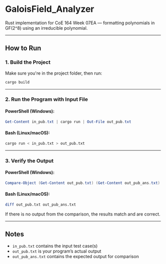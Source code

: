 # GaloisField_Analyzer

Rust implementation for CoE 164 Week 07EA — formatting polynomials in GF(2^8) using an irreducible polynomial.

---

## How to Run

### 1. Build the Project

Make sure you're in the project folder, then run:

```bash
cargo build
```

---

### 2. Run the Program with Input File

#### PowerShell (Windows):

```powershell
Get-Content in_pub.txt | cargo run | Out-File out_pub.txt
```

#### Bash (Linux/macOS):

```bash
cargo run < in_pub.txt > out_pub.txt
```

---

### 3. Verify the Output

#### PowerShell (Windows):

```powershell
Compare-Object (Get-Content out_pub.txt) (Get-Content out_pub_ans.txt)
```

#### Bash (Linux/macOS):

```bash
diff out_pub.txt out_pub_ans.txt
```

If there is no output from the comparison, the results match and are correct.

---

## Notes

- `in_pub.txt` contains the input test case(s)
- `out_pub.txt` is your program’s actual output
- `out_pub_ans.txt` contains the expected output for comparison
